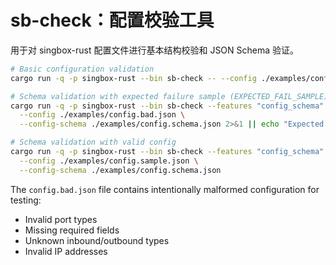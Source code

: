 # sb-check：配置校验工具

用于对 singbox-rust 配置文件进行基本结构校验和 JSON Schema 验证。

```bash
# Basic configuration validation
cargo run -q -p singbox-rust --bin sb-check -- --config ./examples/config.sample.json

# Schema validation with expected failure sample (EXPECTED_FAIL_SAMPLE)
cargo run -q -p singbox-rust --bin sb-check --features "config_schema" -- \
  --config ./examples/config.bad.json \
  --config-schema ./examples/config.schema.json 2>&1 || echo "Expected failure with bad config"

# Schema validation with valid config
cargo run -q -p singbox-rust --bin sb-check --features "config_schema" -- \
  --config ./examples/config.sample.json \
  --config-schema ./examples/config.schema.json
```

The `config.bad.json` file contains intentionally malformed configuration for testing:
- Invalid port types
- Missing required fields
- Unknown inbound/outbound types
- Invalid IP addresses
